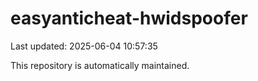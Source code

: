 # easyanticheat-hwidspoofer

Last updated: 2025-06-04 10:57:35

This repository is automatically maintained.
